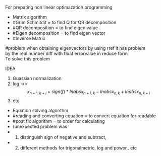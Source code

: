 For prepating non linear optimazation programming

- Matrix algorithm
- #Grim Schmitdit = to find Q for QR decomposition
- #QR decomposition = to find eigen value
- #Eigen decomposition = to find eigen vector
- #Inverse Matrix

#problem
when obtaining eigenvectors by using rref it has problem\
by the real number diff with float errorvalue in reduce form\
To solve this problem 

IDEA
1.  Guassian normalization 
2.  log ->> $$x_{n+1,k+i} + sign(f) * ln{abs{x_{n + 1, k}}} - ln{abs{x_{n, k}}} + ln{abs{x_{n, k + i}}}$$
3.  etc

- Equation solving algorithm 
- #reading and converting equation = to convert equation for readable 
- #post fix algorithm = to order for calculating
- (unexpected problem was 
- 1. distinguish sign of negative and subtract, 
- 2. different methods for trigonalmetric, log and power.. etc
